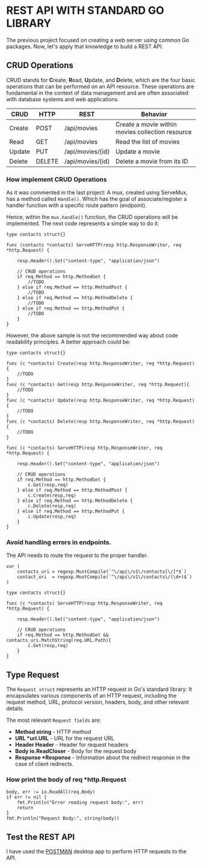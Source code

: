 # REST API  WITH STANDARD GO LIBRARY

The previous project focused on creating a web server using common Go packages. Now, let's apply that knowledge to build a REST API.

## CRUD Operations

CRUD stands for **C**reate, **R**ead, **U**pdate, and **D**elete, which are the four basic operations that can be performed on an API resource. These operations are fundamental in the context of data management and are often associated with database systems and web applications. 

| **CRUD** | **HTTP** | **REST** | **Behavior**
| --- | --- | --- | --- |
| Create | POST | /api/movies | Create a movie within movies collection resource |
| Read | GET | /api/movies | Read the list of movies |
| Update | PUT | /api/movies/{id} | Update a movie |
| Delete | DELETE | /api/movies/{id} | Delete a movie from its ID |

### How implement CRUD Operations

As it was commented in the last project: A mux, created using ServeMux, has a method called `Handle()`. Which has the goal of associate/register a handler function with a specific route pattern (endpoint).

Hence, within the `mux.handle()` function, the CRUD operations will be implemented. The next code represents a simple way to do it:

```
type contacts struct{}

func (contacts *contacts) ServeHTTP(resp http.ResponseWriter, req *http.Request) {

	resp.Header().Set("content-type", "application/json")

	// CRUD operations
	if req.Method == http.MethodGet {
		//TODO
	} else if req.Method == http.MethodPost {
		//TODO
	} else if req.Method == http.MethodDelete {
		//TODO
	} else if req.Method == http.MethodPut {
		//TODO
	}
}
```

However, the above sample is not the recommended way about code readability principles. A better approach could be:

```
type contacts struct{}

func (c *contacts) Create(resp http.ResponseWriter, req *http.Request){
	//TODO
}
func (c *contacts) Get(resp http.ResponseWriter, req *http.Request){
	//TODO
}
func (c *contacts) Update(resp http.ResponseWriter, req *http.Request){
	//TODO
}
func (c *contacts) Delete(resp http.ResponseWriter, req *http.Request){
	//TODO
}

func (c *contacts) ServeHTTP(resp http.ResponseWriter, req *http.Request) {

	resp.Header().Set("content-type", "application/json")

	// CRUD operations
	if req.Method == http.MethodGet {
		c.Get(resp,req)
	} else if req.Method == http.MethodPost {
		c.Create(resp,req)
	} else if req.Method == http.MethodDelete {
		c.Delete(resp,req)
	} else if req.Method == http.MethodPut {
		c.Update(resp,req)
	}
}
```

### Avoid handling errors in endpoints.

The API needs to route the request to the proper handler.

```
var (
	contacts_uri = regexp.MustCompile(`^\/api\/v1\/contacts[\/]*$`)
	contact_uri  = regexp.MustCompile(`^\/api\/v1\/contacts\/(\d+)$`)
)

type contacts struct{} 

func (c *contacts) ServeHTTP(resp http.ResponseWriter, req *http.Request) {

	resp.Header().Set("content-type", "application/json")

	// CRUD operations
	if req.Method == http.MethodGet && contacts_uri.MatchString(req.URL.Path){
		c.Get(resp,req)
	}
}
```

## Type Request

The `Request struct` represents an HTTP request in Go's standard library: It encapsulates various components of an HTTP request, including the request method, URL, protocol version, headers, body, and other relevant details.

The most relevant `Request fields` are:

- **Method string** - HTTP method
- **URL \*url.URL** -  URL for the request URL
- **Header Header** - Header for request headers
- **Body io.ReadCloser** - Body for the request body
- **Response \*Response** -  Information about the redirect response in the case of client redirects. 

### How print the body of req *http.Request

```
body, err := io.ReadAll(req.Body)
if err != nil {
    fmt.Println("Error reading request body:", err)
    return
}
fmt.Println("Request Body:", string(body))
```

## Test the REST API

I have used the [POSTMAN](https://www.postman.com/) desktop app to perform HTTP requests to the API.